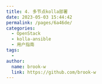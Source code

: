 ```yaml
---
title: 4. 多节点kolla部署
date: 2023-05-03 15:44:42
permalink: /pages/6a46de/
categories:
  - OpenStack
  - kolla-ansible
  - 用户指南
tags:
  - 
author: 
  name: brook-w
  link: https://github.com/brook-w
---
```

